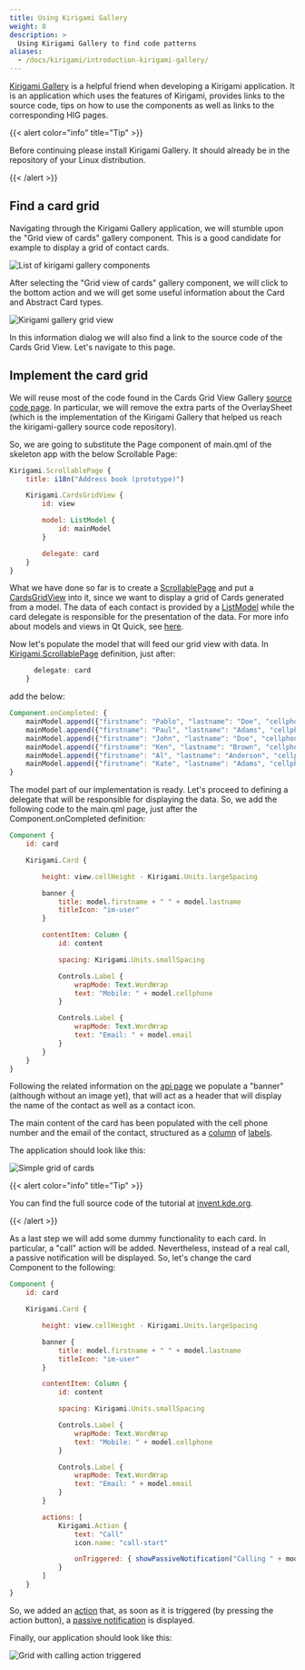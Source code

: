 ```yaml
---
title: Using Kirigami Gallery
weight: 8
description: >
  Using Kirigami Gallery to find code patterns
aliases:
  - /docs/kirigami/introduction-kirigami-gallery/
---
```


[Kirigami Gallery](https://invent.kde.org/sdk/kirigami-gallery/) is a helpful friend
when developing a Kirigami application. It is an application which uses the features
of Kirigami, provides links to the source code, tips on how to use the components as
well as links to the corresponding HIG pages.

{{< alert color="info" title="Tip" >}}

Before continuing please install Kirigami Gallery. It should already be in the
repository of your Linux distribution.

{{< /alert >}}

## Find a card grid

Navigating through the Kirigami Gallery application, we will stumble upon the "Grid view
of cards" gallery component. This is a good candidate for example to display a grid of
contact cards.

![List of kirigami gallery components](components.png)

After selecting the "Grid view of cards" gallery component, we will click to the bottom
action and we will get some useful information about the Card and Abstract Card types.

![Kirigami gallery grid view](cards.png)

In this information dialog we will also find a link to the source code of the Cards Grid
View. Let's navigate to this page.

## Implement the card grid

We will reuse most of the code found in the Cards Grid View Gallery [source code page](https://invent.kde.org/sdk/kirigami-gallery/-/blob/master/src/data/contents/ui/gallery/CardsGridViewGallery.qml).
In particular, we will remove the extra parts of the OverlaySheet (which is the
implementation of the Kirigami Gallery that helped us reach the kirigami-gallery source
code repository).

So, we are going to substitute the Page component of main.qml of the skeleton app with the
below Scrollable Page:

```qml
Kirigami.ScrollablePage {
    title: i18n("Address book (prototype)")

    Kirigami.CardsGridView {
        id: view

        model: ListModel {
            id: mainModel
        }

        delegate: card
    }
}
```

What we have done so far is to create a [ScrollablePage](docs:kirigami2;ScrollablePage) and put
a [CardsGridView](docs:kirigami2;CardsGridView) into it, since we want to display a grid of Cards
generated from a model. The data of each contact is provided by a [ListModel](https://doc.qt.io/qt-5/qml-qtqml-models-listmodel.html)
while the card delegate is responsible for the presentation of the data. For more info about
models and views in Qt Quick, see [here](https://doc.qt.io/qt-5/qtquick-modelviewsdata-modelview.html).

Now let's populate the model that will feed our grid view with data. In [Kirigami.ScrollablePage](docs:kirigami2;ScrollablePage)
definition, just after:


```qml
      delegate: card
    }
```

add the below:

```qml
Component.onCompleted: {
    mainModel.append({"firstname": "Pablo", "lastname": "Doe", "cellphone": "6300000002", "email" : "jane-doe@example.com", "photo": "qrc:/konqi.jpg"});
    mainModel.append({"firstname": "Paul", "lastname": "Adams", "cellphone": "6300000003", "email" : "paul-adams@example.com", "photo": "qrc:/katie.jpg"});
    mainModel.append({"firstname": "John", "lastname": "Doe", "cellphone": "6300000001", "email" : "john-doe@example.com", "photo": "qrc:/konqi.jpg"});
    mainModel.append({"firstname": "Ken", "lastname": "Brown", "cellphone": "6300000004", "email" : "ken-brown@example.com", "photo": "qrc:/konqi.jpg"});
    mainModel.append({"firstname": "Al", "lastname": "Anderson", "cellphone": "6300000005", "email" : "al-anderson@example.com", "photo": "qrc:/katie.jpg"});
    mainModel.append({"firstname": "Kate", "lastname": "Adams", "cellphone": "6300000005", "email" : "kate-adams@example.com", "photo": "qrc:/konqi.jpg"});
}
```

The model part of our implementation is ready. Let's proceed to defining a delegate that will be responsible for displaying the data. So, we add the following code to the main.qml page, just after the Component.onCompleted definition:

```qml
Component {
    id: card

    Kirigami.Card {

        height: view.cellHeight - Kirigami.Units.largeSpacing

        banner {
            title: model.firstname + " " + model.lastname
            titleIcon: "im-user"
        }

        contentItem: Column {
            id: content

            spacing: Kirigami.Units.smallSpacing

            Controls.Label {
                wrapMode: Text.WordWrap
                text: "Mobile: " + model.cellphone
            }

            Controls.Label {
                wrapMode: Text.WordWrap
                text: "Email: " + model.email
            }
        }
    }
}
```

Following the related information on the [api page](docs:kirigami2;Card) we populate a "banner" (although without an image yet), that will act as a header that will display the name of the contact as well as a contact icon.

The main content of the card has been populated with the cell phone number and the email of the contact, structured as a [column](https://doc.qt.io/qt-5/qml-qtquick-column.html) of [labels](https://doc.qt.io/qt-5/qml-qtquick-controls2-label.html).

The application should look like this:

![Simple grid of cards](implementation.png)

{{< alert color="info" title="Tip" >}}

You can find the full source code of the tutorial at [invent.kde.org](https://invent.kde.org/dkardarakos/kirigami-tutorial).

{{< /alert >}}

As a last step we will add some dummy functionality to each card. In particular, a "call" action will be added.
Nevertheless, instead of a real call, a passive notification will be displayed. So, let's change the card Component to the following:

```qml
Component {
    id: card

    Kirigami.Card {

        height: view.cellHeight - Kirigami.Units.largeSpacing

        banner {
            title: model.firstname + " " + model.lastname
            titleIcon: "im-user"
        }

        contentItem: Column {
            id: content

            spacing: Kirigami.Units.smallSpacing

            Controls.Label {
                wrapMode: Text.WordWrap
                text: "Mobile: " + model.cellphone
            }

            Controls.Label {
                wrapMode: Text.WordWrap
                text: "Email: " + model.email
            }
        }

        actions: [
            Kirigami.Action {
                text: "Call"
                icon.name: "call-start"

                onTriggered: { showPassiveNotification("Calling " + model.firstname + " " + model.lastname + " ...") }
            }
        ]
    }
}
```

So, we added an [action](docs:kirigami2;Action) that, as soon as it is triggered (by pressing the action button),
a [passive notification](docs:kirigami2;AbstractApplicationWindow) is displayed.

Finally, our application should look like this:

![Grid with calling action triggered](implementation-actions.png)

   

